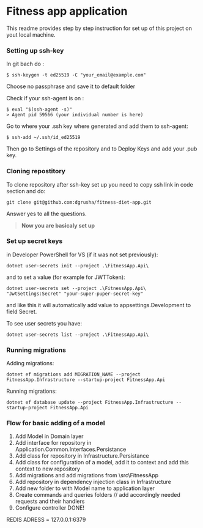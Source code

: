 # Fitness app application

This readme provides step by step instruction for set up of this project on yout local machine.

### Setting up ssh-key
In git bach do :
```
$ ssh-keygen -t ed25519 -C "your_email@example.com"
```
Choose no passphrase and save it to default folder

Check if your ssh-agent is on : 
```
$ eval "$(ssh-agent -s)"
> Agent pid 59566 (your individual number is here)
```

Go to where your .ssh key where generated and add them to ssh-agent: 
```
$ ssh-add ~/.ssh/id_ed25519
```

Then go to Settings of the repository and to Deploy Keys and add your .pub key.

### Cloning repostitory 
To clone repository after ssh-key set up you need to copy ssh link in code section and do:
```
git clone git@github.com:dgrusha/fitness-diet-app.git
```

Answer yes to all the questions. 

>**Now you are basicaly set up** 

### Set up secret keys 
in Developer PowerShell for VS (if it was not set previously):
```
dotnet user-secrets init --project .\FitnessApp.Api\
```

and to set a value (for example for JWTToken):
```
dotnet user-secrets set --project .\FitnessApp.Api\ "JwtSettings:Secret" "your-super-puper-secret-key"
```

and like this it will automatically add value to appsettings.Development to field Secret.

To see user secrets you have: 
```
dotnet user-secrets list --project .\FitnessApp.Api\
```

### Running migrations 

Adding migrations:
```
dotnet ef migrations add MIGRATION_NAME --project FitnessApp.Infrastructure --startup-project FitnessApp.Api
```

Running migrations:
```
dotnet ef database update --project FitnessApp.Infrastructure --startup-project FitnessApp.Api
```

### Flow for basic adding of a model

1. Add Model in Domain layer 
2. Add interface for repository in Application.Common.Interfaces.Persistance
3. Add class for repository in Infrastructure.Persistance
4. Add class for configuration of a model, add it to context and add this context to new repository
5. Add migrations and add migrations from \src\FitnessApp
6. Add repository in dependency injection class in Infrastructure
7. Add new folder to with Model name to application layer
8. Create commands and queries folders // add accordingly needed requests and their handlers
9. Configure controller
DONE!

REDIS ADRESS = 127.0.0.1:6379